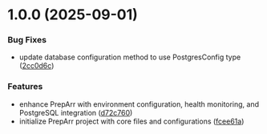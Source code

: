 # 1.0.0 (2025-09-01)


### Bug Fixes

* update database configuration method to use PostgresConfig type ([2cc0d6c](https://github.com/robbeverhelst/Preparr/commit/2cc0d6c83cf3cd14137fc277c1b5ae9b17e4c09c))


### Features

* enhance PrepArr with environment configuration, health monitoring, and PostgreSQL integration ([d72c760](https://github.com/robbeverhelst/Preparr/commit/d72c760ace599d6575b334aad2ca267cc66144a0))
* initialize PrepArr project with core files and configurations ([fcee61a](https://github.com/robbeverhelst/Preparr/commit/fcee61af9f888ca6fffc2ca6e853b6aa69b67ce3))

